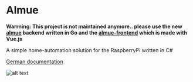 # Almue

**Warrning: This project is not maintained anymore.. please use the new [almue](https://github.com/he4d/almue) backend written in Go and the [almue-frontend](https://github.com/he4d/almue-frontend) which is made with Vue.js**

A simple home-automation solution for the RaspberryPi written in C#

[German documentation](./Assignment_IGP01.pdf)

![alt text](https://github.com/he4d/AlmueAndroid/blob/master/AlmueAndroid.png "AlmueAndroid in use..")
